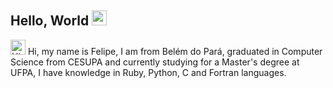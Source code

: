 ## Hello, World <img src="https://github.com/TheDudeThatCode/TheDudeThatCode/blob/master/Assets/Earth.gif" width="24px">

<img src='https://qpluspicture.oss-cn-beijing.aliyuncs.com/6LjjQA/Hi.gif' alt='Hi' width="24"/> Hi, my name is Felipe, I am from Belém do Pará, graduated in Computer Science from CESUPA and currently studying for a Master's degree at UFPA, I have knowledge in Ruby, Python, C and Fortran languages.
